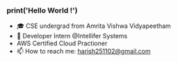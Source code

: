 ### print('Hello World !')

- :mortar_board: CSE undergrad from Amrita Vishwa Vidyapeetham
- :office: Developer Intern @Intellifer Systems
- AWS Certified Cloud Practioner
- 📫 How to reach me: harish251102@gmail.com
<!--
**Harish2511/Harish2511** is a ✨ _special_ ✨ repository because its `README.md` (this file) appears on your GitHub profile.

Here are some ideas to get you started:

- 🔭 I’m currently a cse undergrad from Amrita Vishwa Vidyapeetham 
- 🌱 I’m currently learning ...
- 👯 I’m looking to collaborate on ...
- 🤔 I’m looking for help with ...
- 💬 Ask me about ...
- 📫 How to reach me: 
- 😄 Pronouns: ...
- ⚡ Fun fact: ...
-->

